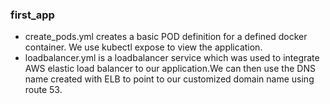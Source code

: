 ### first_app
* create_pods.yml creates a basic POD definition for a defined docker container. We use kubectl expose to view the application.
* loadbalancer.yml is a loadbalancer service which was used to integrate AWS elastic load balancer to our application.We can then use the DNS name created with ELB to point to our customized domain name using route 53.


